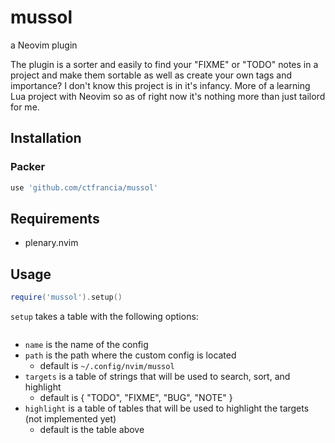 # mussol
a Neovim plugin

The plugin is a sorter and easily to find your "FIXME" or "TODO" notes in a project and make them sortable as well as create your own tags and importance?
I don't know this project is in it's infancy. More of a learning Lua project with Neovim so as of right now it's nothing more than just tailord for me.

## Installation
### Packer
```lua
use 'github.com/ctfrancia/mussol'
```
 
## Requirements
- plenary.nvim

## Usage
```lua
require('mussol').setup()
```
`setup` takes a table with the following options:

```lua
```
- `name` is the name of the config
- `path` is the path where the custom config is located
  - default is `~/.config/nvim/mussol`
- `targets` is a table of strings that will be used to search, sort, and highlight
  - default is { "TODO", "FIXME", "BUG", "NOTE" }
- `highlight` is a table of tables that will be used to highlight the targets (not implemented yet)
  - default is the table above
